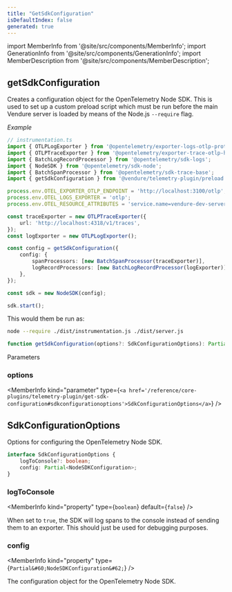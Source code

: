 ```yaml
---
title: "GetSdkConfiguration"
isDefaultIndex: false
generated: true
---
```

<!-- This file was generated from the Vendure source. Do not modify. Instead, re-run the "docs:build" script -->
import MemberInfo from '@site/src/components/MemberInfo';
import GenerationInfo from '@site/src/components/GenerationInfo';
import MemberDescription from '@site/src/components/MemberDescription';


## getSdkConfiguration

<GenerationInfo sourceFile="packages/telemetry-plugin/src/instrumentation.ts" sourceLine="89" packageName="@vendure/telemetry-plugin" />

Creates a configuration object for the OpenTelemetry Node SDK. This is used to set up a custom
preload script which must be run before the main Vendure server is loaded by means of the
Node.js `--require` flag.

*Example*

```ts
// instrumentation.ts
import { OTLPLogExporter } from '@opentelemetry/exporter-logs-otlp-proto';
import { OTLPTraceExporter } from '@opentelemetry/exporter-trace-otlp-http';
import { BatchLogRecordProcessor } from '@opentelemetry/sdk-logs';
import { NodeSDK } from '@opentelemetry/sdk-node';
import { BatchSpanProcessor } from '@opentelemetry/sdk-trace-base';
import { getSdkConfiguration } from '@vendure/telemetry-plugin/preload';

process.env.OTEL_EXPORTER_OTLP_ENDPOINT = 'http://localhost:3100/otlp';
process.env.OTEL_LOGS_EXPORTER = 'otlp';
process.env.OTEL_RESOURCE_ATTRIBUTES = 'service.name=vendure-dev-server';

const traceExporter = new OTLPTraceExporter({
    url: 'http://localhost:4318/v1/traces',
});
const logExporter = new OTLPLogExporter();

const config = getSdkConfiguration({
    config: {
        spanProcessors: [new BatchSpanProcessor(traceExporter)],
        logRecordProcessors: [new BatchLogRecordProcessor(logExporter)],
    },
});

const sdk = new NodeSDK(config);

sdk.start();
```

This would them be run as:
```bash
node --require ./dist/instrumentation.js ./dist/server.js
```

```ts title="Signature"
function getSdkConfiguration(options?: SdkConfigurationOptions): Partial<NodeSDKConfiguration>
```
Parameters

### options

<MemberInfo kind="parameter" type={`<a href='/reference/core-plugins/telemetry-plugin/get-sdk-configuration#sdkconfigurationoptions'>SdkConfigurationOptions</a>`} />



## SdkConfigurationOptions

<GenerationInfo sourceFile="packages/telemetry-plugin/src/instrumentation.ts" sourceLine="27" packageName="@vendure/telemetry-plugin" />

Options for configuring the OpenTelemetry Node SDK.

```ts title="Signature"
interface SdkConfigurationOptions {
    logToConsole?: boolean;
    config: Partial<NodeSDKConfiguration>;
}
```

<div className="members-wrapper">

### logToConsole

<MemberInfo kind="property" type={`boolean`} default={`false`}   />

When set to `true`, the SDK will log spans to the console instead of sending them to an
exporter. This should just be used for debugging purposes.
### config

<MemberInfo kind="property" type={`Partial&#60;NodeSDKConfiguration&#62;`}   />

The configuration object for the OpenTelemetry Node SDK.


</div>
